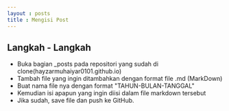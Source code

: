 ```yaml
---
layout : posts
title : Mengisi Post
---
```


## Langkah - Langkah ##

- Buka bagian _posts pada repositori yang sudah di clone(hayzarmuhaiyar0101.github.io)
- Tambah file yang ingin ditambahkan dengan format file .md (MarkDown)
- Buat nama file nya dengan format "TAHUN-BULAN-TANGGAL"
- Kemudian isi apapun yang ingin diisi dalam file markdown tersebut
- Jika sudah, save file dan push ke GitHub.